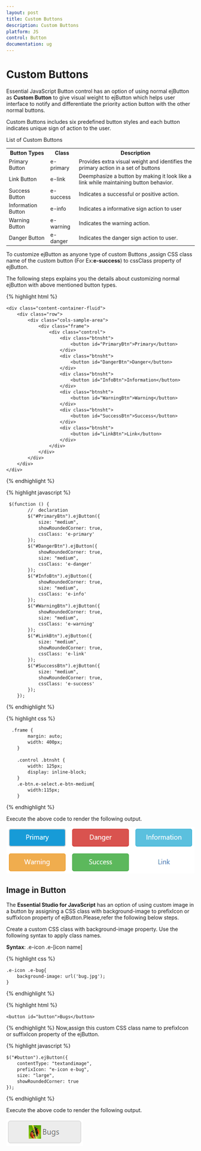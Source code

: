 ```yaml
---
layout: post
title: Custom Buttons
description: Custom Buttons
platform: JS
control: Button
documentation: ug
---
```

# Custom Buttons

Essential JavaScript Button control has an option of using normal ejButton as **Custom Button** to give visual weight to ejButton which helps user interface to notify and differentiate the priority action button with the other normal buttons.

Custom Buttons includes six predefined button styles and each button indicates unique sign of action to the user.

List of Custom Buttons

<table>
   <tr>
      <th>Button Types</th>
      <th>Class</th>
      <th>Description</th>
   <tr>
      <td>Primary Button</td>
      <td>e-primary</td>
      <td>Provides extra visual weight and identifies the primary action in a set of buttons</td>
  </tr>
   <tr>
      <td>Link Button</td>
      <td>e-link</td>
      <td>Deemphasize a button by making it look like a link while maintaining button behavior.</td>
  </tr>
   <tr>
     <td> Success Button</td>
      <td>e-success</td>
      <td>Indicates a successful or positive action.</td>
   </tr>
   <tr>
      <td> Information Button</td>
      <td>e-info</td>
      <td>Indicates a informative sign action to user</td>
   </tr>
   <tr>
   <td>Warning Button</td>
   <td>e-warning</td>
   <td>Indicates the warning action.</td>
   </tr>
   <tr>
   <td>Danger Button</td>
   <td>e-danger</td>
   <td>Indicates the danger sign action to user.</td>
   </tr>
</table>

To customize ejButton as anyone type of custom Buttons ,assign CSS class name of the custom button (For Ex:**e-success**) to cssClass property of ejButton.

The following steps explains you the details about customizing normal ejButton with above mentioned button types.

{% highlight html %}

    <div class="content-container-fluid">
        <div class="row">
            <div class="cols-sample-area">
                <div class="frame">
                    <div class="control">
                        <div class="btnsht">
                            <button id="PrimaryBtn">Primary</button>
                        </div>
                        <div class="btnsht">
                            <button id="DangerBtn">Danger</button>
                        </div>
                        <div class="btnsht">
                            <button id="InfoBtn">Information</button>
                        </div>
                        <div class="btnsht">
                            <button id="WarningBtn">Warning</button>
                        </div>
                        <div class="btnsht">
                            <button id="SuccessBtn">Success</button>
                        </div>
                        <div class="btnsht">
                            <button id="LinkBtn">Link</button>
                        </div>
                    </div>
                </div>
            </div>
        </div>
    </div>
     
{% endhighlight %}

{% highlight javascript %}

     $(function () {
            //  declaration
            $("#PrimaryBtn").ejButton({
                size: "medium",
                showRoundedCorner: true,
                cssClass: 'e-primary'
            });
            $("#DangerBtn").ejButton({
                showRoundedCorner: true,
                size: "medium",
                cssClass: 'e-danger'
            });
            $("#InfoBtn").ejButton({
                showRoundedCorner: true,
                size: "medium",
                cssClass: 'e-info'
            });
            $("#WarningBtn").ejButton({
                showRoundedCorner: true,
                size: "medium",
                cssClass: 'e-warning'
            });
            $("#LinkBtn").ejButton({
                size: "medium",
                showRoundedCorner: true,
                cssClass: 'e-link'
            });
            $("#SuccessBtn").ejButton({
                size: "medium",
                showRoundedCorner: true,
                cssClass: 'e-success'
            });
        });
    
{% endhighlight %}

{% highlight css %}

      .frame {
            margin: auto;
            width: 400px;
        }

        .control .btnsht {
            width: 125px;
            display: inline-block;
        }
        .e-btn.e-select.e-btn-medium{
            width:115px;
        }

{% endhighlight %}

Execute the above code to render the following output.

![](/js/Button/Custom-Buttons_images/custom_buttons.png) 

## Image in Button  

The **Essential Studio for JavaScript** has an option of using custom image in a button by assigning a CSS class with background-image to prefixIcon or suffixIcon property of ejButton.Please,refer the following below steps.

Create a custom CSS class with background-image property. Use the following syntax to apply class names.  

**Syntax**: .e-icon .e-[icon name]

{% highlight css %}

    .e-icon .e-bug{
        background-image: url('bug.jpg');
    }

{% endhighlight %}

{% highlight html %}

    <button id="button">Bugs</button>

{% endhighlight %}
Now,assign this custom CSS class name to prefixIcon or suffixIcon property of the ejButton.

{% highlight javascript %}

    $("#button").ejButton({
        contentType: "textandimage",
        prefixIcon: "e-icon e-bug",
        size: "large",
        showRoundedCorner: true
    });

{% endhighlight %}

Execute the above code to render the following output.

![](/js/Button/Custom-Buttons_images/bug.PNG)



